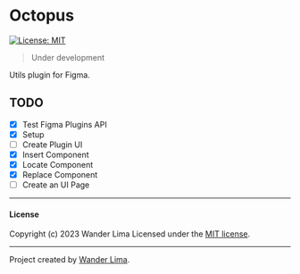 # Octopus

[![License: MIT](https://img.shields.io/badge/License-MIT-yellow.svg)](https://opensource.org/licenses/MIT)

> Under development

Utils plugin for Figma.

## TODO

- [x] Test Figma Plugins API
- [x] Setup
- [ ] Create Plugin UI
- [x] Insert Component
- [x] Locate Component
- [x] Replace Component
- [ ] Create an UI Page

---

#### License

Copyright (c) 2023 Wander Lima
Licensed under the [MIT license](LICENSE).

---

Project created by [Wander Lima](https://wanderlima.com).
